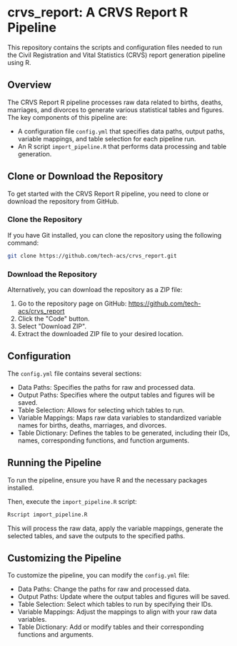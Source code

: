 # crvs_report: A CRVS Report R Pipeline

This repository contains the scripts and configuration files needed to run the Civil Registration and Vital Statistics (CRVS) report generation pipeline using R.

## Overview

The CRVS Report R pipeline processes raw data related to births, deaths, marriages, and divorces to generate various statistical tables and figures.
The key components of this pipeline are:

- A configuration file `config.yml` that specifies data paths, output paths, variable mappings, and table selection for each pipeline run.
- An R script `import_pipeline.R` that performs data processing and table generation.

## Clone or Download the Repository

To get started with the CRVS Report R pipeline, you need to clone or download the repository from GitHub.

### Clone the Repository

If you have Git installed, you can clone the repository using the following command:

```sh
git clone https://github.com/tech-acs/crvs_report.git
```

### Download the Repository

Alternatively, you can download the repository as a ZIP file:

1. Go to the repository page on GitHub: https://github.com/tech-acs/crvs_report
2. Click the "Code" button.
3. Select "Download ZIP".
4. Extract the downloaded ZIP file to your desired location.

## Configuration

The `config.yml` file contains several sections:

- Data Paths: Specifies the paths for raw and processed data.
- Output Paths: Specifies where the output tables and figures will be saved.
- Table Selection: Allows for selecting which tables to run.
- Variable Mappings: Maps raw data variables to standardized variable names for births, deaths, marriages, and divorces.
- Table Dictionary: Defines the tables to be generated, including their IDs, names, corresponding functions, and function arguments.

## Running the Pipeline

To run the pipeline, ensure you have R and the necessary packages installed.

Then, execute the `import_pipeline.R` script:

```sh
Rscript import_pipeline.R
```

This will process the raw data, apply the variable mappings, generate the selected tables, and save the outputs to the specified paths.

## Customizing the Pipeline

To customize the pipeline, you can modify the `config.yml` file:

- Data Paths: Change the paths for raw and processed data.
- Output Paths: Update where the output tables and figures will be saved.
- Table Selection: Select which tables to run by specifying their IDs.
- Variable Mappings: Adjust the mappings to align with your raw data variables.
- Table Dictionary: Add or modify tables and their corresponding functions and arguments.
